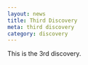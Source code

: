 ```yaml
---
layout: news
title: Third Discovery
meta: third discovery
category: discovery
---
```


This is the 3rd discovery.